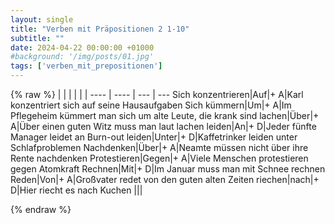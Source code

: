 ```yaml
---
layout: single
title: "Verben mit Präpositionen 2 1-10"
subtitle: ""
date: 2024-04-22 00:00:00 +01000
#background: '/img/posts/01.jpg'
tags: ['verben_mit_prepositionen']
---
```


{% raw %}
| | | | |
| ---- | ---- | --- | --- 
Sich konzentrieren|Auf|+ A|Karl konzentriert sich auf seine Hausaufgaben
Sich kümmern|Um|+ A|Im Pflegeheim kümmert man sich um alte Leute, die krank sind
lachen|Über|+ A|Über einen guten Witz muss man laut lachen
leiden|An|+ D|Jeder fünfte Manager leidet an Burn-out
leiden|Unter|+ D|Kaffetrinker leiden unter Schlafproblemen
Nachdenken|Über|+ A|Neamte müssen nicht über ihre Rente nachdenken
Protestieren|Gegen|+ A|Viele Menschen protestieren gegen Atomkraft
Rechnen|Mit|+ D|Im Januar muss man mit Schnee rechnen
Reden|Von|+ A|Großvater redet von den guten alten Zeiten
riechen|nach|+ D|Hier riecht es nach Kuchen
|||

			


{% endraw %}

